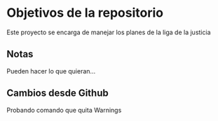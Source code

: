 # Objetivos de la repositorio

Este proyecto se encarga de manejar los planes de la liga de la justicia


## Notas
Pueden hacer lo que quieran...

## Cambios desde Github
Probando comando que quita Warnings
